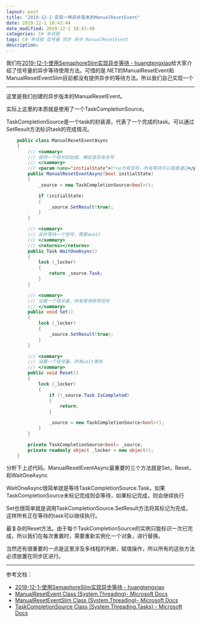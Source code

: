 ```yaml
---
layout: post
title: "2019-12-1-实现一种异步版本的ManualResetEvent"
date: 2019-12-1 18:43:44
date_modified: 2019-12-1 18:43:49
categories: C# 多线程 
tags: C# 多线程 信号量 同步 异步 ManualResetEvent
description:
---
```


我们在[2019-12-1-使用SemaphoreSlim实现异步等待 - huangtengxiao](https://xinyuehtx.github.io/post/%E4%BD%BF%E7%94%A8SemaphoreSlim%E5%AE%9E%E7%8E%B0%E5%BC%82%E6%AD%A5%E7%AD%89%E5%BE%85.html)给大家介绍了信号量的异步等待使用方法。可惜的是.NET的ManualResetEvent和ManualResetEventSlim目前都没有提供异步的等待方法。所以我们自己实现一个

-----

这里是我们创建的异步版本的ManualResetEvent。

实际上这里的本质就是使用了一个TaskCompletionSource。

TaskCompletionSource是一个task的封装源，代表了一个完成的task。可以通过SetResult方法标识task的完成情况。

```C# 
    public class ManualResetEventAsync
    {
        /// <summary>
        /// 提供一个信号初始值，确定是否有信号
        /// </summary>
        /// <param name="initialState">true为有信号，所有等待可以直接通过</param>
        public ManualResetEventAsync(bool initialState)
        {
            _source = new TaskCompletionSource<bool>();

            if (initialState)
            {
                _source.SetResult(true);
            }
        }

        /// <summary>
        /// 异步等待一个信号，需要await
        /// </summary>
        /// <returns></returns>
        public Task WaitOneAsync()
        {
            lock (_locker)
            {
                return _source.Task;
            }
        }

        /// <summary>
        /// 设置一个信号量，所有等待获得信号
        /// </summary>
        public void Set()
        {
            lock (_locker)
            {
                _source.SetResult(true);
            }
        }

        /// <summary>
        /// 设置一个信号量，所有wait等待
        /// </summary>
        public void Reset()
        {
            lock (_locker)
            {
                if (!_source.Task.IsCompleted)
                {
                    return;
                }

                _source = new TaskCompletionSource<bool>();
            }
        }

        private TaskCompletionSource<bool> _source;
        private readonly object _locker = new object();
    }
```

分析下上述代码。ManualResetEventAsync最重要的三个方法就是Set，Reset，和WaitOneAsync

WaitOneAsync很简单就是等待TaskCompletionSource.Task。如果TaskCompletionSource未标记完成则会等待，如果标记完成，则会继续执行

Set也很简单就是调用TaskCompletionSource.SetResult方法将其标记为完成，这样所有正在等待的task可以继续执行。

最复杂的Reset方法。由于每个TaskCompletionSource的实例只能标识一次已完成，所以我们在每次重置时，需要重新实例化一个对象，进行替换。

当然还有很重要的一点是这里涉及多线程的判断，赋值操作，所以所有的这些方法必须放置在同步区进行。

---

参考文档：

- [2019-12-1-使用SemaphoreSlim实现异步等待 - huangtengxiao](https://xinyuehtx.github.io/post/%E4%BD%BF%E7%94%A8SemaphoreSlim%E5%AE%9E%E7%8E%B0%E5%BC%82%E6%AD%A5%E7%AD%89%E5%BE%85.html)
- [ManualResetEvent Class (System.Threading)- Microsoft Docs](https://docs.microsoft.com/en-us/dotnet/api/system.threading.manualresetevent?view=netframework-4.8)
- [ManualResetEventSlim Class (System.Threading)- Microsoft Docs](https://docs.microsoft.com/en-us/dotnet/api/system.threading.manualreseteventslim?view=netframework-4.8)
- [TaskCompletionSource<TResult> Class (System.Threading.Tasks) - Microsoft Docs](https://docs.microsoft.com/en-us/dotnet/api/system.threading.tasks.taskcompletionsource-1?view=netframework-4.8)


